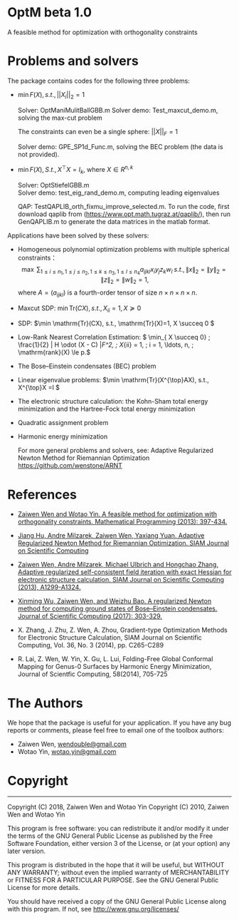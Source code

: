  # OptM beta 1.0
 A feasible method for optimization with orthogonality constraints

 # Problems and solvers
 The package contains codes for the following three problems:

 - $\min F(X), s.t., ||X_i||_2 = 1$

   Solver: OptManiMulitBallGBB.m
   Solver demo: Test_maxcut_demo.m, solving the max-cut problem

   

   The constraints can even be a single sphere: $||X||_F = 1$

   Solver demo: GPE_SP1d_Func.m, solving the BEC problem (the data is not provided).

 - $\min F(X), S.t., X^{\top} X = I_k$, where  $X \in R^{n,k}$

      Solver: OptStiefelGBB.m   
      Solver demo: test_eig_rand_demo.m, computing leading eigenvalues

      QAP: TestQAPLIB_orth_fixmu_improve_selected.m. To run the code, first download qaplib from (https://www.opt.math.tugraz.at/qaplib/), then run GenQAPLIB.m to generate the data matrices in the matlab format.

Applications have been solved by these solvers:

- Homogeneous polynomial optimization problems with multiple spherical constraints：
  $$\max \;  \sum_{1\le i\le n_1, 1\le j \le n_2, 1 \le k \le n_3, 1\le l \le n_4} a_{ijkl} x_i y_j z_k w_l \;  s.t., \|x\|_2 = \|y\|_2 = \|z\|_2 = \|w\|_2= 1,$$
  where $A = (a_{ijkl})$ is a fourth-order tensor of size $n\times n \times n\times n$.
- Maxcut SDP: $\min  \mathrm{Tr}(CX), s.t., X_{ii}=1, X \succeq 0$
- SDP: $\min \mathrm{Tr}(CX), s.t., \mathrm{Tr}(X)=1, X \succeq 0 $
- Low-Rank Nearest Correlation  Estimation: $ \min_{ X \succeq 0} \; \frac{1}{2} \| H \odot (X - C) \|_F^2, \; X_{ii} = 1, \; i = 1, \ldots, n, \; \mathrm{rank}(X) \le p.$
- The Bose–Einstein condensates (BEC) problem
- Linear eigenvalue problems: $\min \mathrm{Tr}(X^{\top}AX), s.t., X^{\top}X =I $
- The electronic structure calculation: the Kohn-Sham total energy minimization and the Hartree-Fock total energy minimization
- Quadratic assignment problem
- Harmonic energy minimization


  For more general problems and solvers, see:
  	Adaptive Regularized Newton Method for Riemannian Optimization
  	https://github.com/wenstone/ARNT


 # References
 - [Zaiwen Wen and Wotao Yin. A feasible method for optimization with orthogonality constraints. Mathematical Programming (2013): 397-434.](https://link.springer.com/article/10.1007/s10107-012-0584-1)

 - [Jiang Hu, Andre Milzarek, Zaiwen Wen, Yaxiang Yuan. Adaptive Regularized Newton Method for Riemannian Optimization. SIAM Journal on Scientific Computing](https://arxiv.org/abs/1708.02016)

 - [Zaiwen Wen, Andre Milzarek, Michael Ulbrich and Hongchao Zhang, Adaptive regularized self-consistent field iteration with exact Hessian for electronic structure calculation. SIAM Journal on Scientific Computing (2013), A1299-A1324.](https://doi.org/10.1137/120894385)

 - [Xinming Wu, Zaiwen Wen, and Weizhu Bao. A regularized Newton method for computing ground states of Bose–Einstein condensates. Journal of Scientific Computing (2017): 303-329.](https://link.springer.com/article/10.1007/s10915-017-0412-0)

- X. Zhang, J. Zhu, Z. Wen, A. Zhou, Gradient-type Optimization Methods for Electronic Structure Calculation, SIAM Journal on Scientific Computing, Vol. 36, No. 3 (2014), pp. C265-C289

- R. Lai, Z. Wen, W. Yin, X. Gu, L. Lui, Folding-Free Global Conformal Mapping for Genus-0 Surfaces by Harmonic Energy Minimization, Journal of Scientfic Computing, 58(2014), 705-725


 # The Authors
 We hope that the package is useful for your application.  If you have any bug reports or comments, please feel free to email one of the toolbox authors:

 * Zaiwen Wen, wendouble@gmail.com
 * Wotao Yin, wotao.yin@gmail.com

 

 # Copyright
-------------------------------------------------------------------------
   Copyright (C) 2018, Zaiwen Wen and Wotao Yin
   Copyright (C) 2010, Zaiwen Wen and Wotao Yin

   This program is free software: you can redistribute it and/or modify
   it under the terms of the GNU General Public License as published by
   the Free Software Foundation, either version 3 of the License, or
   (at your option) any later version.

   This program is distributed in the hope that it will be useful,
   but WITHOUT ANY WARRANTY; without  even the implied warranty of
   MERCHANTABILITY or FITNESS FOR A PARTICULAR PURPOSE.  See the
   GNU General Public License for more details.

   You should have received a copy of the GNU General Public License
   along with this program.  If not, see <http://www.gnu.org/licenses/>

